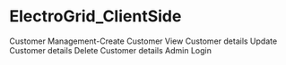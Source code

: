 # ElectroGrid_ClientSide
Customer Management-Create Customer
                    View Customer details
                    Update Customer details
                    Delete Customer details
                    Admin Login
